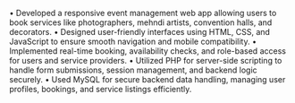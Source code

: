 •	Developed a responsive event management web app allowing users to book services like photographers, mehndi artists, convention halls, and decorators.
•	Designed user-friendly interfaces using HTML, CSS, and JavaScript to ensure smooth navigation and mobile compatibility.
•	Implemented real-time booking, availability checks, and role-based access for users and service providers.
•	Utilized PHP for server-side scripting to handle form submissions, session management, and backend logic securely.
•	Used MySQL for secure backend data handling, managing user profiles, bookings, and service listings efficiently.

